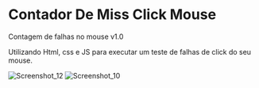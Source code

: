 # Contador De Miss Click Mouse
 Contagem de falhas no mouse v1.0

 Utilizando Html, css e JS para executar um teste de falhas de click do seu mouse.

 ![Screenshot_12](https://github.com/Jhnti3/Contador-De-Miss-Click-Mouse/assets/95234751/2c7bf4b9-01ae-419c-8227-613a3cbb41ac)
![Screenshot_10](https://github.com/Jhnti3/Contador-De-Miss-Click-Mouse/assets/95234751/d1d59346-57a7-40c6-ad6d-030e24c661ab)

